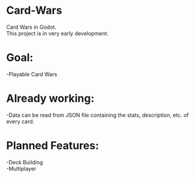 # Card-Wars
Card Wars in Godot. \
This project is in very early development. 

# Goal: 
  -Playable Card Wars 

# Already working:
  -Data can be read from JSON file containing the stats, description, etc. of every card.

# Planned Features: 
  -Deck Building \
  -Multiplayer
